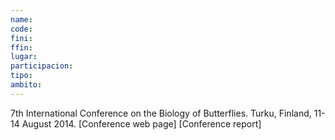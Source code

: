 ```yaml
---
name:
code:
fini:
ffin:
lugar:
participacion:
tipo:
ambito:
---
```

7th International Conference on the Biology of Butterflies. Turku, Finland, 11-14 August 2014. [Conference web page] [Conference report]
